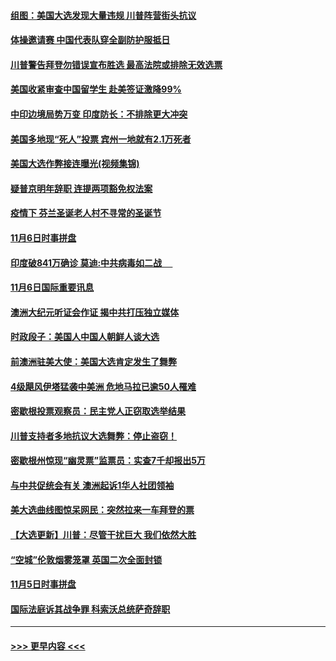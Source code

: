 #### [组图：美国大选发现大量违规 川普阵营街头抗议](../pages/prog202/a102981133.md?t=11071351) 
#### [体操邀请赛 中国代表队穿全副防护服抵日](../pages/prog202/a102981150.md?t=11071351) 
#### [川普警告拜登勿错误宣布胜选 最高法院或排除无效选票](../pages/prog202/a102981091.md?t=11071351) 
#### [美国收紧审查中国留学生 赴美签证激降99%](../pages/prog202/a102981128.md?t=11071351) 
#### [中印边境局势万变 印度防长：不排除更大冲突](../pages/prog202/a102981116.md?t=11071351) 
#### [美国多地现“死人”投票 宾州一地就有2.1万死者](../pages/prog202/a102981089.md?t=11071351) 
#### [美国大选作弊接连曝光(视频集锦)](../pages/prog202/a102981021.md?t=11071351) 
#### [疑普京明年辞职 连提两项豁免权法案](../pages/prog202/a102980685.md?t=11071351) 
#### [疫情下 芬兰圣诞老人村不寻常的圣诞节](../pages/prog202/a102980913.md?t=11071351) 
#### [11月6日时事拼盘](../pages/prog202/a102980906.md?t=11071351) 
#### [印度破841万确诊 莫迪:中共病毒如二战  　](../pages/prog202/a102980750.md?t=11071351) 
#### [11月6日国际重要讯息](../pages/prog202/a102980583.md?t=11071351) 
#### [澳洲大纪元听证会作证 揭中共打压独立媒体](../pages/prog202/a102980509.md?t=11071351) 
#### [时政段子：美国人中国人朝鲜人谈大选](../pages/prog202/a102980510.md?t=11071351) 
#### [前澳洲驻美大使：美国大选肯定发生了舞弊](../pages/prog202/a102980492.md?t=11071351) 
#### [4级飓风伊塔猛袭中美洲 危地马拉已逾50人罹难](../pages/prog202/a102980382.md?t=11071351) 
#### [密歇根投票观察员：民主党人正窃取选举结果](../pages/prog202/a102980312.md?t=11071351) 
#### [川普支持者多地抗议大选舞弊：停止盗窃！](../pages/prog202/a102980292.md?t=11071351) 
#### [密歇根州惊现“幽灵票”监票员：实查7千却报出5万](../pages/prog202/a102980278.md?t=11071351) 
#### [与中共促统会有关 澳洲起诉1华人社团领袖](../pages/prog202/a102979677.md?t=11071351) 
#### [美大选曲线图惊呆网民：突然拉来一车拜登的票](../pages/prog202/a102980229.md?t=11071351) 
#### [【大选更新】川普：尽管干扰巨大 我们依然大胜](../pages/prog202/a102977799.md?t=11071351) 
#### [“空城”伦敦烟雾笼罩 英国二次全面封锁](../pages/prog202/a102980064.md?t=11071351) 
#### [11月5日时事拼盘](../pages/prog202/a102980038.md?t=11071351) 
#### [国际法庭诉其战争罪 科索沃总统萨奇辞职](../pages/prog202/a102980029.md?t=11071351) 

----
#### [ >>> 更早内容 <<< ](../indexes/prog202-earlier.md)
